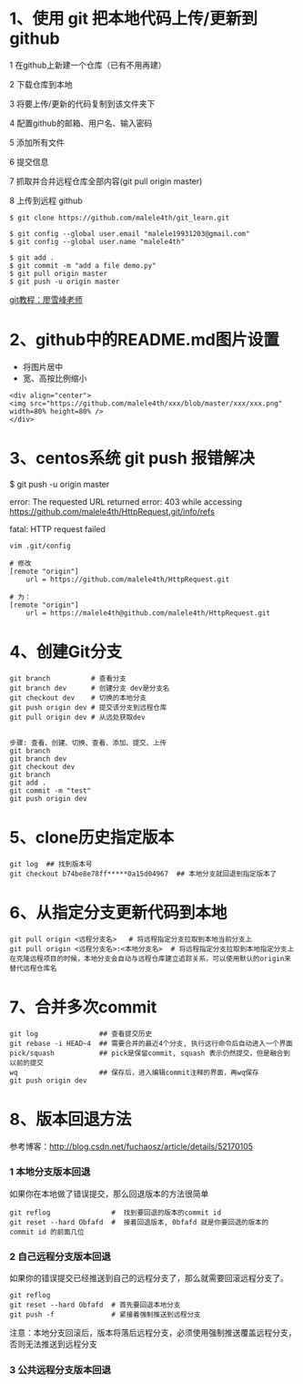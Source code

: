 # 1、使用 git 把本地代码上传/更新到 github

1 在github上新建一个仓库（已有不用再建）

2 下载仓库到本地

3 将要上传/更新的代码复制到该文件夹下

4 配置github的邮箱、用户名、输入密码

5 添加所有文件

6 提交信息

7 抓取并合并远程仓库全部内容(git pull origin master)

8 上传到远程 github

```
$ git clone https://github.com/malele4th/git_learn.git

$ git config --global user.email "malele19931203@gmail.com"
$ git config --global user.name "malele4th"

$ git add . 
$ git commit -m "add a file demo.py"
$ git pull origin master
$ git push -u origin master
```

[git教程：廖雪峰老师](https://www.liaoxuefeng.com/wiki/0013739516305929606dd18361248578c67b8067c8c017b000)

# 2、github中的README.md图片设置

* 将图片居中
* 宽、高按比例缩小

```
<div align="center">
<img src="https://github.com/malele4th/xxx/blob/master/xxx/xxx.png" width=80% height=80% />  
</div>
```

# 3、centos系统 git push 报错解决
$ git push -u origin master

error: The requested URL returned error: 403 while accessing https://github.com/malele4th/HttpRequest.git/info/refs

fatal: HTTP request failed

```
vim .git/config

# 修改
[remote "origin"]
	url = https://github.com/malele4th/HttpRequest.git

# 为：
[remote "origin"]
	url = https://malele4th@github.com/malele4th/HttpRequest.git
```
# 4、创建Git分支
```
git branch          # 查看分支
git branch dev      # 创建分支 dev是分支名
git checkout dev    # 切换的本地分支
git push origin dev # 提交该分支到远程仓库
git pull origin dev # 从远处获取dev


步骤: 查看、创建、切换、查看、添加、提交、上传
git branch
git branch dev
git checkout dev
git branch
git add .
git commit -m "test"
git push origin dev
```

# 5、clone历史指定版本
```
git log  ## 找到版本号
git checkout b74be8e78ff*****0a15d04967  ## 本地分支就回退到指定版本了
```

# 6、从指定分支更新代码到本地
```
git pull origin <远程分支名>   # 将远程指定分支拉取到本地当前分支上
git pull origin <远程分支名>:<本地分支名>  # 将远程指定分支拉取到本地指定分支上
在克隆远程项目的时候，本地分支会自动与远程仓库建立追踪关系，可以使用默认的origin来替代远程仓库名
```

# 7、合并多次commit
```
git log               ## 查看提交历史
git rebase -i HEAD~4  ## 需要合并的最近4个分支, 执行这行命令后自动进入一个界面
pick/squash           ## pick是保留commit, squash 表示仍然提交，但是融合到以前的提交
wq                    ## 保存后，进入编辑commit注释的界面，再wq保存
git push origin dev

```
# 8、版本回退方法
参考博客：http://blog.csdn.net/fuchaosz/article/details/52170105

### 1 本地分支版本回退
如果你在本地做了错误提交，那么回退版本的方法很简单

```
git reflog               #  找到要回退的版本的commit id
git reset --hard Obfafd  #  接着回退版本, 0bfafd 就是你要回退的版本的 commit id 的前面几位
```

### 2 自己远程分支版本回退
如果你的错误提交已经推送到自己的远程分支了，那么就需要回滚远程分支了。
```
git reflog 
git reset --hard Obfafd  # 首先要回退本地分支
git push -f              # 紧接着强制推送到远程分支
```
注意：本地分支回滚后，版本将落后远程分支，必须使用强制推送覆盖远程分支，否则无法推送到远程分支

### 3 公共远程分支版本回退
